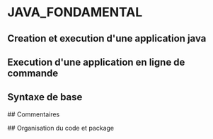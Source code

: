 # JAVA_FONDAMENTAL


## Creation et execution d'une application java

## Execution d'une application en ligne de commande

## Syntaxe de base

## Commentaires

## Organisation du code et package
